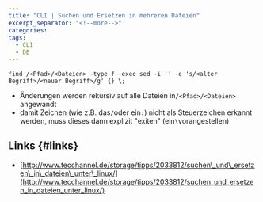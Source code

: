 ```yaml
---
title: "CLI | Suchen und Ersetzen in mehreren Dateien"
excerpt_separator: "<!--more-->"
categories:
tags:
  - CLI
  - DE
---
```


```
find /<Pfad>/<Dateien> -type f -exec sed -i '' -e 's/<alter Begriff>/<neuer Begriff>/g' {} \;
```

* Änderungen werden rekursiv auf alle Dateien in`/<Pfad>/<Dateien>` angewandt
* damit Zeichen \(wie z.B. das`/`oder ein`:`\) nicht als Steuerzeichen erkannt werden, muss dieses dann explizit "exiten"  \(ein`\`vorangestellen\)

## Links {#links}

* [http://www.tecchannel.de/storage/tipps/2033812/suchen\_und\_ersetzen\_in\_dateien\_unter\_linux/](http://www.tecchannel.de/storage/tipps/2033812/suchen_und_ersetzen_in_dateien_unter_linux/)



